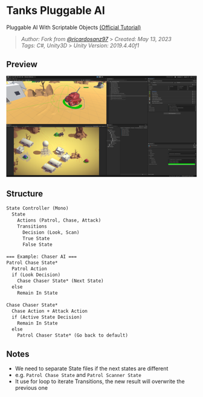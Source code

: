 # Tanks Pluggable AI

Pluggable AI With Scriptable Objects [(Official Tutorial)](https://www.youtube.com/watch?v=cHUXh5biQMg&list=PLX2vGYjWbI0ROSj_B0_eir_VkHrEkd4pi&index=1)

> _Author: Fork from [@ricardosanz97](https://github.com/ricardosanz97/TanksPluggableAI/tree/master)_ > _Created: May 13, 2023_  
> _Tags: C#, Unity3D_ > _Unity Version: 2019.4.40f1_

## Preview

![Preview01](./Preview/Preview01.png)

## Structure

```
State Controller (Mono)
  State
    Actions (Patrol, Chase, Attack)
    Transitions
      Decision (Look, Scan)
      True State
      False State

=== Example: Chaser AI ===
Patrol Chase State*
  Patrol Action
  if (Look Decision)
    Chase Chaser State* (Next State)
  else
    Remain In State

Chase Chaser State*
  Chase Action + Attack Action
  if (Active State Decision)
    Remain In State
  else
    Patrol Chaser State* (Go back to default)
```

## Notes

- We need to separate State files if the next states are different
- e.g. `Patrol Chase State` and `Patrol Scanner State`
- It use for loop to iterate Transitions, the new result will overwrite the previous one
